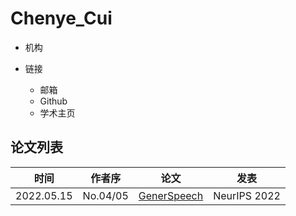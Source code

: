 # Chenye_Cui

- 机构

- 链接
  - 邮箱
  - Github
  - 学术主页


## 论文列表

| 时间 | 作者序 | 论文 | 发表 |
|:-:|:-:|---|---|
| 2022.05.15 | No.04/05 | [GenerSpeech](../Models/_tmp/2022.05.15_GenerSpeech.md) | NeurIPS 2022